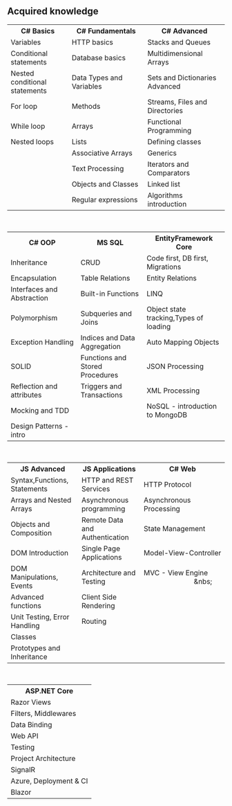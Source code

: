 
<h2>Acquired knowledge</h2>
<table>
  <tr>
    <th>C# Basics</th>
    <th>C# Fundamentals</th>
    <th>C# Advanced</th>
  </tr>
  <tr>
    <td>Variables</td>
    <td>HTTP basics</td>
    <td>Stacks and Queues</td>
  </tr>
  <tr>
    <td>Conditional statements</td>
    <td>Database basics</td>
    <td>Multidimensional Arrays</td>
  </tr>
  <tr>
    <td>Nested conditional statements</td>
    <td>Data Types and Variables&nbsp;&nbsp;&nbsp;&nbsp;&nbsp;&nbsp;&nbsp;&nbsp;&nbsp;&nbsp;&nbsp;&nbsp;&nbsp;</td>
    <td>Sets and Dictionaries Advanced&nbsp;&nbsp;&nbsp;&nbsp;&nbsp;&nbsp;&nbsp;&nbsp;&nbsp;&nbsp;</td>
  </tr>
  <tr>
    <td>For loop</td>
    <td>Methods</td>
    <td>Streams, Files and Directories</td>
  </tr>
  <tr>
    <td>While loop</td>
    <td>Arrays</td>
    <td>Functional Programming</td>
  </tr>
  <tr>
    <td>Nested loops</td>
    <td>Lists</td>
    <td>Defining classes</td>
  </tr>
  <tr>
    <td></td>
    <td>Associative Arrays</td>
    <td>Generics</td>
  </tr>
  <tr>
    <td></td>
    <td>Text Processing</td>
    <td>Iterators and Comparators</td>
  </tr>
  <tr>
    <td></td>
    <td>Objects and Classes</td>
    <td>Linked list</td>
  </tr>
  <tr>
    <td></td>
    <td>Regular expressions</td>
    <td>Algorithms introduction</td>
  </tr>
</table>
<br/>
<table>
  <tr>
    <th>C# OOP</th>
    <th>MS SQL</th>
    <th>EntityFramework Core</th>
  </tr>
  <tr>
    <td>Inheritance</td>
    <td>CRUD</td>
    <td>Code first, DB first, Migrations</td>
  </tr>
  <tr>
    <td>Encapsulation</td>
    <td>Table Relations</td>
    <td>Entity Relations</td>
  </tr>
  <tr>
    <td>Interfaces and Abstraction&nbsp;&nbsp;&nbsp;&nbsp;&nbsp;&nbsp;&nbsp;</td>
    <td>Built-in Functions</td>
    <td>LINQ</td>
  </tr>
  <tr>
    <td>Polymorphism</td>
    <td>Subqueries and Joins</td>
    <td>Object state tracking,Types of loading</td>
  </tr>
  <tr>
    <td>Exception Handling</td>
    <td>Indices and Data Aggregation</td>
    <td>Auto Mapping Objects</td>
  </tr>
  <tr>
    <td>SOLID</td>
    <td>Functions and Stored Procedures</td>
    <td>JSON Processing</td>
  </tr>
  <tr>
    <td>Reflection and attributes</td>
    <td>Triggers and Transactions</td>
    <td>XML Processing</td>
  </tr>
  <tr>
    <td>Mocking and TDD</td>
    <td></td>
    <td>NoSQL - introduction to MongoDB</td>
  </tr>
  <tr>
    <td>Design Patterns - intro</td>
    <td></td>
    <td></td>
  </tr>
</table>
<br/>
<table>
  <tr>
    <th>JS Advanced</th>
    <th>JS Applications</th>
    <th>C# Web</th>
  </tr>
  <tr>
    <td>Syntax,Functions, Statements&nbsp;&nbsp;&nbsp;</td>
    <td>HTTP and REST Services</td>
    <td>HTTP Protocol</td>
  </tr>
  <tr>
    <td>Arrays and Nested Arrays</td>
    <td>Asynchronous programming</td>
    <td>Asynchronous Processing</td>
  </tr>
  <tr>
    <td>Objects and Composition</td>
    <td>Remote Data and Authentication</td>
    <td>State Management</td>
  </tr>
  <tr>
    <td>DOM Introduction</td>
    <td>Single Page Applications</td>
    <td>Model-View-Controller</td>
  </tr>
  <tr>
    <td>DOM Manipulations, Events</td>
    <td>Architecture and Testing</td>
    <td>MVC - View Engine &nbsp;&nbsp;&nbsp;&nbsp;&nbsp;&nbsp;&nbsp;&nbsp;&nbsp;&nbsp;&nbsp;&nbsp;&nbsp;&nbsp;&nbsp;&nbsp;&nbsp;&nbsp;&nbsp;&nbsp;&nbsp;&nbsp;&nbsp;&nbsp;&nbsp;&nbsp;&nbsp;&nbs;
    </td>
  </tr>
  <tr>
    <td>Advanced functions</td>
    <td>Client Side Rendering</td>
    <td></td>
  </tr>
  <tr>
    <td>Unit Testing, Error Handling</td>
    <td>Routing</td>
    <td></td>
  </tr>
  <tr>
    <td>Classes</td>
    <td></td>
    <td></td>
  </tr>
  <tr>
    <td>Prototypes and Inheritance</td>
    <td></td>
    <td></td>
  </tr>
</table>
<br/>
<table>
  <tr>
    <th>ASP.NET Core</th>
  </tr>
  <tr>
    <td>Razor Views</td>
  </tr>
  <tr>
    <td>Filters, Middlewares</td>
  </tr>
  <tr>
    <td>Data Binding</td>
  </tr>
  <tr>
    <td>Web API</td>
  </tr>
  <tr>
    <td>Testing</td>
  </tr>
  <tr>
    <td>Project Architecture</td>
  </tr>
  <tr>
    <td>SignalR</td>
  </tr>
  <tr>
    <td>Azure, Deployment & CI</td>
  </tr>
  <tr>
    <td>Blazor</td>
  </tr>
</table
